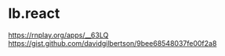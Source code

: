 # lb.react

https://rnplay.org/apps/__63LQ
https://gist.github.com/davidgilbertson/9bee68548037fe00f2a8
